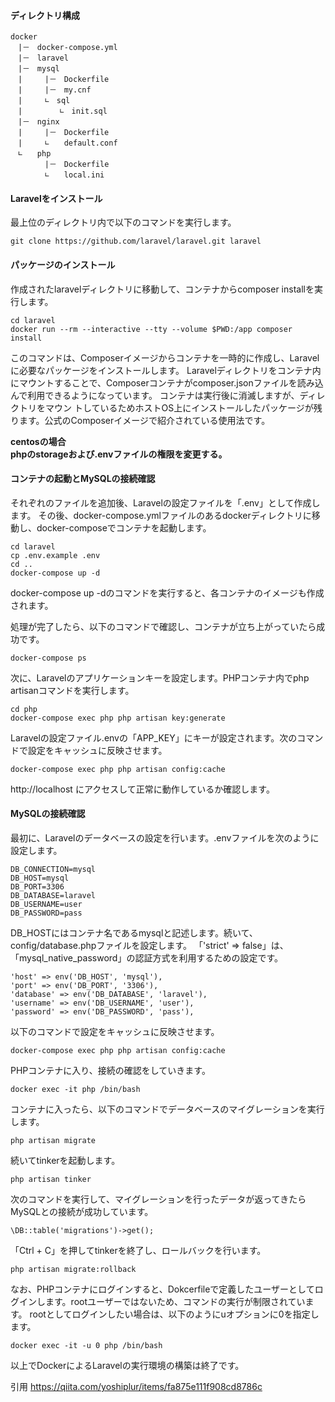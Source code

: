 #### ディレクトリ構成

```
docker            
　|－　docker-compose.yml             
　|－　laravel                
　|－　mysql                  　
　|　　　|－　Dockerfile                 
　|　　　|－　my.cnf             
　|　　　∟　sql                 
　|　　　　　∟　init.sql                  
　|－　nginx                  
　|　　　|－　Dockerfile                　
　|　　　∟　　default.conf               
　∟　　php           
      　|－　Dockerfile            　
      　∟　　local.ini            
```                               
  #### Laravelをインストール
  最上位のディレクトリ内で以下のコマンドを実行します。
  ```
  git clone https://github.com/laravel/laravel.git laravel
  ```
  
  #### パッケージのインストール
  作成されたlaravelディレクトリに移動して、コンテナからcomposer installを実行します。
  ```
  cd laravel
  docker run --rm --interactive --tty --volume $PWD:/app composer install
  ```
  このコマンドは、Composerイメージからコンテナを一時的に作成し、Laravelに必要なパッケージをインストールします。
  Laravelディレクトリをコンテナ内にマウントすることで、Composerコンテナがcomposer.jsonファイルを読み込んで利用できるようになっています。
  コンテナは実行後に消滅しますが、ディレクトリをマウン トしているためホストOS上にインストールしたパッケージが残ります。公式のComposerイメージで紹介されている使用法です。
  
  **centosの場合**  
  **phpのstorageおよび.envファイルの権限を変更する。**
  
  ####  コンテナの起動とMySQLの接続確認
  それぞれのファイルを追加後、Laravelの設定ファイルを「.env」として作成します。
  その後、docker-compose.ymlファイルのあるdockerディレクトリに移動し、docker-composeでコンテナを起動します。
 ```
 cd laravel
 cp .env.example .env
 cd ..
 docker-compose up -d
 ```
 docker-compose up -dのコマンドを実行すると、各コンテナのイメージも作成されます。
 
 処理が完了したら、以下のコマンドで確認し、コンテナが立ち上がっていたら成功です。
 ```
 docker-compose ps
 ```
 
 次に、Laravelのアプリケーションキーを設定します。PHPコンテナ内でphp artisanコマンドを実行します。
 ```
 cd php
 docker-compose exec php php artisan key:generate
 ```
 Laravelの設定ファイル.envの「APP_KEY」にキーが設定されます。次のコマンドで設定をキャッシュに反映させます。
 ```
 docker-compose exec php php artisan config:cache
 ```
 http://localhost
 にアクセスして正常に動作しているか確認します。
 
 
####  MySQLの接続確認
最初に、Laravelのデータベースの設定を行います。.envファイルを次のように設定します。
```
DB_CONNECTION=mysql
DB_HOST=mysql
DB_PORT=3306
DB_DATABASE=laravel
DB_USERNAME=user
DB_PASSWORD=pass
```

DB_HOSTにはコンテナ名であるmysqlと記述します。続いて、config/database.phpファイルを設定します。
「'strict' => false」は、「mysql_native_password」の認証方式を利用するための設定です。
```
'host' => env('DB_HOST', 'mysql'),
'port' => env('DB_PORT', '3306'),
'database' => env('DB_DATABASE', 'laravel'),
'username' => env('DB_USERNAME', 'user'),
'password' => env('DB_PASSWORD', 'pass'),
```

以下のコマンドで設定をキャッシュに反映させます。
```
docker-compose exec php php artisan config:cache
```
PHPコンテナに入り、接続の確認をしていきます。
```
docker exec -it php /bin/bash
```
コンテナに入ったら、以下のコマンドでデータベースのマイグレーションを実行します。
```
php artisan migrate
```
続いてtinkerを起動します。
```
php artisan tinker
```
次のコマンドを実行して、マイグレーションを行ったデータが返ってきたらMySQLとの接続が成功しています。
```
\DB::table('migrations')->get();
```
「Ctrl + C」を押してtinkerを終了し、ロールバックを行います。
```
php artisan migrate:rollback
```
なお、PHPコンテナにログインすると、Dokcerfileで定義したユーザーとしてログインします。rootユーザーではないため、コマンドの実行が制限されています。
rootとしてログインしたい場合は、以下のようにuオプションに0を指定します。
```
docker exec -it -u 0 php /bin/bash
```
以上でDockerによるLaravelの実行環境の構築は終了です。


  引用
  https://qiita.com/yoshiplur/items/fa875e111f908cd8786c
